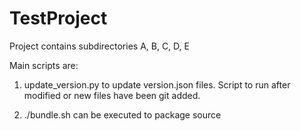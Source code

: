 # TestProject

Project contains subdirectories A, B, C, D, E

Main scripts are:

1. update_version.py to update version.json files.
Script to run after modified or new files have been git added.

2. ./bundle.sh can be executed to package source
